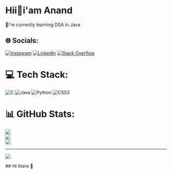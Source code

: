 # Hii👋i'am Anand
💫I'm currently learning DSA in Java


## 🌐 Socials:
[![Instagram](https://img.shields.io/badge/Instagram-%23E4405F.svg?logo=Instagram&logoColor=white)](https://instagram.com/asp_anand_) [![LinkedIn](https://img.shields.io/badge/LinkedIn-%230077B5.svg?logo=linkedin&logoColor=white)](https://linkedin.com/in/anand-sharma-988120336) [![Stack Overflow](https://img.shields.io/badge/-Stackoverflow-FE7A16?logo=stack-overflow&logoColor=white)](https://stackoverflow.com/users/anand-sharma) 

# 💻 Tech Stack:
![C](https://img.shields.io/badge/c-%2300599C.svg?style=for-the-badge&logo=c&logoColor=white) ![Java](https://img.shields.io/badge/java-%23ED8B00.svg?style=for-the-badge&logo=openjdk&logoColor=white) ![Python](https://img.shields.io/badge/python-3670A0?style=for-the-badge&logo=python&logoColor=ffdd54) ![CSS3](https://img.shields.io/badge/css3-%231572B6.svg?style=for-the-badge&logo=css3&logoColor=white)
# 📊 GitHub Stats:
![](https://github-readme-stats.vercel.app/api?username=AnandSharma-Git&theme=dark&hide_border=false&include_all_commits=false&count_private=false)<br/>
![](https://github-readme-streak-stats.herokuapp.com/?user=AnandSharma-Git&theme=dark&hide_border=false)<br/>
![](https://github-readme-stats.vercel.app/api/top-langs/?username=AnandSharma-Git&theme=dark&hide_border=false&include_all_commits=false&count_private=false&layout=compact)

---
[![](https://visitcount.itsvg.in/api?id=AnandSharma-Git&icon=0&color=0)](https://visitcount.itsvg.in)

<!-- Proudly created with GPRM ( https://gprm.itsvg.in ) -->## Hi there 👋

<!--
**AnandSharma-Git/AnandSharma-Git** is a ✨ _special_ ✨ repository because its `README.md` (this file) appears on your GitHub profile.

Here are some ideas to get you started:

- 🔭 I’m currently working on ...
- 🌱 I’m currently learning ...
- 👯 I’m looking to collaborate on ...
- 🤔 I’m looking for help with ...
- 💬 Ask me about ...
- 📫 How to reach me: ...
- 😄 Pronouns: ...
- ⚡ Fun fact: ...
-->
